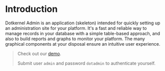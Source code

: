 # Introduction

Dotkernel Admin is an application (skeleton) intended for quickly setting up an administration site for your platform.
It's a fast and reliable way to manage records in your database with a simple table-based approach, and also to build reports and graphs to monitor your platform.
The many graphical components at your disposal ensure an intuitive user experience.

> Check out our [demo](https://admin6.dotkernel.net/).
>
> Submit user `admin` and password `dotadmin` to authenticate yourself.
